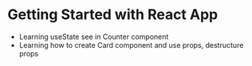 # Getting Started with React App

- Learning useState see in Counter component
- Learning how to create Card component and use props, destructure props
